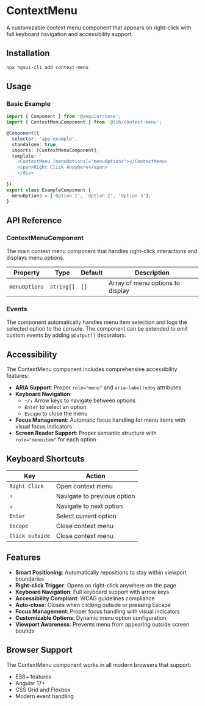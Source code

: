 # ContextMenu

A customizable context menu component that appears on right-click with full keyboard navigation and accessibility support.

## Installation

```bash
npx ngsui-cli add context-menu
```

## Usage

### Basic Example

```typescript
import { Component } from '@angular/core';
import { ContextMenuComponent } from '@lib/context-menu';

@Component({
  selector: 'app-example',
  standalone: true,
  imports: [ContextMenuComponent],
  template: `
    <ContextMenu [menuOptions]="menuOptions"></ContextMenu>
    <span>Right Click Anywhere</span>
    </div>
  `
})
export class ExampleComponent {
  menuOptions = ['Option 1', 'Option 2', 'Option 3'];
}
```


## API Reference

### ContextMenuComponent

The main context menu component that handles right-click interactions and displays menu options.

| Property | Type | Default | Description |
|----------|------|---------|-------------|
| `menuOptions` | `string[]` | `[]` | Array of menu options to display |

### Events

The component automatically handles menu item selection and logs the selected option to the console. The component can be extended to emit custom events by adding `@Output()` decorators.

## Accessibility

The ContextMenu component includes comprehensive accessibility features:

- **ARIA Support**: Proper `role="menu"` and `aria-labelledby` attributes
- **Keyboard Navigation**:
  - `↑/↓` Arrow keys to navigate between options
  - `Enter` to select an option
  - `Escape` to close the menu
- **Focus Management**: Automatic focus handling for menu items with visual focus indicators
- **Screen Reader Support**: Proper semantic structure with `role="menuitem"` for each option

## Keyboard Shortcuts

| Key | Action |
|-----|--------|
| `Right Click` | Open context menu |
| `↑` | Navigate to previous option |
| `↓` | Navigate to next option |
| `Enter` | Select current option |
| `Escape` | Close context menu |
| `Click outside` | Close context menu |

## Features

- **Smart Positioning**: Automatically repositions to stay within viewport boundaries
- **Right-click Trigger**: Opens on right-click anywhere on the page
- **Keyboard Navigation**: Full keyboard support with arrow keys
- **Accessibility Compliant**: WCAG guidelines compliance
- **Auto-close**: Closes when clicking outside or pressing Escape
- **Focus Management**: Proper focus handling with visual indicators
- **Customizable Options**: Dynamic menu option configuration
- **Viewport Awareness**: Prevents menu from appearing outside screen bounds

## Browser Support

The ContextMenu component works in all modern browsers that support:
- ES6+ features
- Angular 17+
- CSS Grid and Flexbox
- Modern event handling
